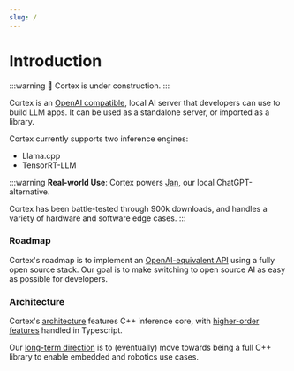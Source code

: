 ```yaml
---
slug: /
---
```


# Introduction

:::warning
🚧 Cortex is under construction.
:::

Cortex is an [OpenAI compatible](https://platform.openai.com/docs/introduction), local AI server that developers can use to build LLM apps. It can be used as a standalone server, or imported as a library.

Cortex currently supports two inference engines:

- Llama.cpp
- TensorRT-LLM

:::warning
**Real-world Use**: Cortex powers [Jan](https://jan.ai), our local ChatGPT-alternative.

Cortex has been battle-tested through 900k downloads, and handles a variety of hardware and software edge cases.
:::

### Roadmap

Cortex's roadmap is to implement an [OpenAI-equivalent API](https://platform.openai.com/docs/api-reference) using a fully open source stack. Our goal is to make switching to open source AI as easy as possible for developers.

### Architecture

Cortex's [architecture](/) features C++ inference core, with [higher-order features](/) handled in Typescript.

Our [long-term direction](/) is to (eventually) move towards being a full C++ library to enable embedded and robotics use cases.
